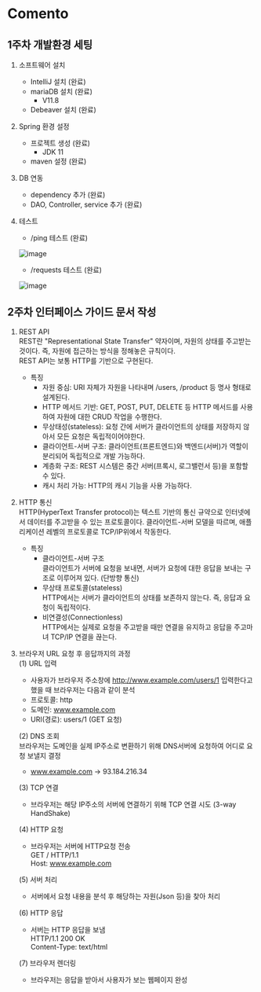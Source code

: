 # Comento

## 1주차 개발환경 세팅

1. 소프트웨어 설치
   - IntelliJ 설치 (완료)
   - mariaDB 설치 (완료)
      - V11.8
   - Debeaver 설치 (완료)
    
2. Spring 환경 설정
   - 프로젝트 생성 (완료)
      - JDK 11
   - maven 설정 (완료)

3. DB 연동
   - dependency 추가 (완료)
   - DAO, Controller, service 추가 (완료)

4. 테스트
   - /ping 테스트 (완료)
  
   ![image](https://github.com/user-attachments/assets/e1950a0d-ddb2-4bdd-bf11-e174747c6034)
   - /requests 테스트 (완료)

   ![image](https://github.com/user-attachments/assets/3d068907-c4b6-455e-8479-6b767a2bd2f9)


## 2주차 인터페이스 가이드 문서 작성

1. REST API <br>
   REST란 "Representational State Transfer" 약자이며, 자원의 상태를 주고받는 것이다. 즉, 자원에 접근하는 방식을 정해놓은 규칙이다. <br>
   REST API는 보통 HTTP를 기반으로 구현된다.
   - 특징
     - 자원 중심: URI 자체가 자원을 나타내며 /users, /product 등 명사 형태로 설계된다.
     - HTTP 메서드 기반: GET, POST, PUT, DELETE 등 HTTP 메서드를 사용하여 자원에 대한 CRUD 작업을 수행한다.
     - 무상태성(stateless): 요청 간에 서버가 클라이언트의 상태를 저장하지 않아서 모든 요청은 독립적이어야한다.
     - 클라이언트-서버 구조: 클라이언트(프론트엔드)와 백엔드(서버)가 역할이 분리되어 독립적으로 개발 가능하다.
     - 계층화 구조: REST 시스템은 중간 서버(프록시, 로그밸런서 등)을 포함할 수 있다.
     - 캐시 처리 가능: HTTP의 캐시 기능을 사용 가능하다.

2. HTTP 통신 <br>
   HTTP(HyperText Transfer protocol)는 텍스트 기반의 통신 규약으로 인터넷에서 데이터를 주고받을 수 있는 프로토콜이다.
   클라이언트-서버 모델을 따르며, 애플리케이션 레벨의 프로토콜로 TCP/IP위에서 작동한다.

   - 특징
     - 클라이언트-서버 구조
       <br>클라이언트가 서버에 요청을 보내면, 서버가 요청에 대한 응답을 보내는 구조로 이루어져 있다. (단방향 통신)
     - 무상태 프로토콜(stateless)
       <br>HTTP에서는 서버가 클라이언트의 상태를 보존하지 않는다. 즉, 응답과 요청이 독립적이다.
     - 비연결성(Connectionless)
       <br>HTTP에서는 실제로 요청을 주고받을 때만 연결을 유지하고 응답을 주고마녀 TCP/IP 연결을 끊는다.
       
3. 브라우저 URL 요청 후 응답까지의 과정 <br>
   (1) URL 입력 <br>
      - 사용자가 브라우저 주소창에 http://www.example.com/users/1 입력한다고 했을 때 브라우저는 다음과 같이 분석 <br>
    - 프로토콜: http <br>
    - 도메인: www.example.com <br>
    - URI(경로): users/1 (GET 요청)
   
   (2) DNS 조회 <br>
   브라우저는 도메인을 실제 IP주소로 변환하기 위해 DNS서버에 요청하여 어디로 요청 보낼지 결정<br>
    - www.example.com -> 93.184.216.34  <br>
   
   (3) TCP 연결<br>
   - 브라우저는 해당 IP주소의 서버에 연결하기 위해 TCP 연결 시도 (3-way HandShake)<br>
   
   (4) HTTP 요청<br>
   - 브라우저는 서버에 HTTP요청 전송<br>
   GET / HTTP/1.1<br>
   Host: www.example.com

   (5) 서버 처리<br>
   - 서버에서 요청 내용을 분석 후 해당하는 자원(Json 등)을 찾아 처리<br>
   
   (6) HTTP 응답<br>
   - 서버는 HTTP 응답을 보냄<br>
   HTTP/1.1 200 OK <br>
   Content-Type: text/html

   (7) 브라우저 렌더링<br>
   - 브라우저는 응답을 받아서 사용자가 보는 웹페이지 완성
   
   
       

